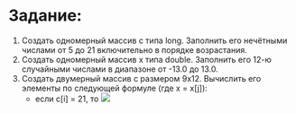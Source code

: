 # Задание:
1) Создать одномерный массив c типа long. Заполнить его нечётными числами от 5 до 21 включительно в порядке возрастания.
2) Создать одномерный массив x типа double. Заполнить его 12-ю случайными числами в диапазоне от -13.0 до 13.0.
3) Создать двумерный массив c размером 9x12. Вычислить его элементы по следующей формуле (где x = x[j]):
    * если c[i] = 21, то ![](https://latex.codecogs.com/gif.latex?\dpi%7B150%7D%26space%3B%7B%5Ccolor%7Bblack%7D%26space%3Bc%5Bi%5D%5Bj%5D%26space%3B%3D%26space%3B%5Ctan%28%5Csqrt%5B3%5D%7B%5Ccos%28x%29%7D%29%7D)
